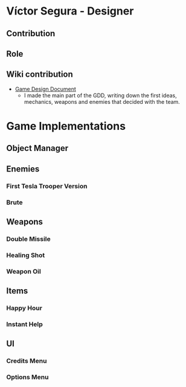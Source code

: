 # Víctor Segura - Designer
 ## Contribution
 
 ## Role
 
 ## Wiki contribution

* [Game Design Document](https://github.com/gamificalostudio/Tankerfield/wiki/Game-Design-Document)
	* I made the main part of the GDD, writing down the first ideas, mechanics, weapons and enemies that decided with the team.
 
# Game Implementations

## Object Manager

## Enemies
### First Tesla Trooper Version
### Brute

## Weapons
 
### Double Missile 
### Healing Shot
### Weapon Oil

## Items
### Happy Hour
### Instant Help

## UI
### Credits Menu
### Options Menu


﻿
